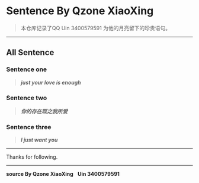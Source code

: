# Sentence By Qzone XiaoXing

> 本仓库记录了QQ Uin 3400579591 为他的月亮留下的珍贵语句。

---

## All Sentence

### Sentence one

> ***just your love is enough***

### Sentence two

> ***你的存在既之我所爱***

### Sentence three

> ***I just want you***

---

Thanks for following.

---

**source By Qzone XiaoXing**  
**Uin 3400579591**
